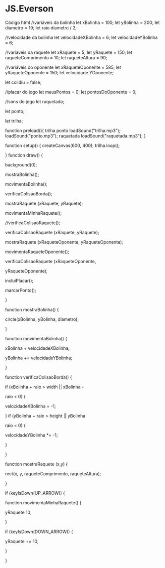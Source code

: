 # JS.Everson
Código html
//variáveis da bolinha let xBolinha = 100; let yBolinha = 200; let diametro = 19; let raio diametro / 2;

//velocidade da bolinha let velocidadeXBolinha = 6; let velocidadeYBolinha = 6;

//variáveis da raquete let xRaquete = 5; let yRaquete = 150; let raqueteComprimento = 10; let raqueteAltura = 90;

//variáveis do oponente let xRaqueteOponente = 585; let yRaqueteOponente = 150; let velocidade YOponente;

let colidiu = false;

//placar do jogo let meusPontos = 0; let pontosDoOponente = 0;

//sons do jogo let raquetada;

let ponto;

let trilha;

function preload(){ trilha ponto loadSound("trilha.mp3"); loadSound("ponto.mp3"); raquetada loadSound("raquetada.mp3"); }

function setup() {
createCanvas(600, 400); trilha.loop();

}
function draw() {

background(0);

mostraBolinha();

movimentaBolinha();

verificaColisaoBorda();

mostraRaquete (xRaquete, yRaquete);

movimentaMinhaRaquete();

//verificaColisaoRaquete();

verificaColisaoRaquete (xRaquete, yRaquete);

mostraRaquete (xRaqueteOponente, yRaqueteOponente);

movimentaRaqueteOponente();

verificaColisaoRaquete (xRaqueteOponente,

yRaqueteOponente);

incluiPlacar();

marcarPonto();

}

function mostraBolinha() {

circle(xBolinha, yBolinha, diametro);

}

function movimentaBolinha() {

xBolinha + velocidadeXBolinha;

yBolinha += velocidadeYBolinha;

}

function verificaColisaoBorda() {

if (xBolinha + raio > width || xBolinha -

raio < 0) {

velocidadeXBolinha = -1;

} if (yBolinha + raio > height || yBolinha

raio < 0) {

velocidadeYBolinha *= -1;

}

}

function mostraRaquete (x,y) {

rect(x, y, raqueteComprimento, raqueteAltura);

}

if (keyIsDown(UP_ARROW)) {

function movimentaMinhaRaquete() {

yRaquete 10;

}

if (keyIsDown(DOWN_ARROW)) {

yRaquete += 10;

}

}
